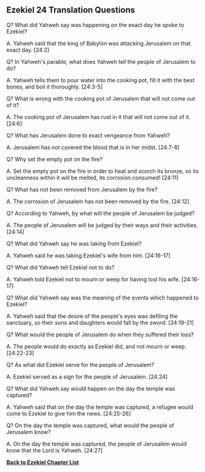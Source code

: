 ## Ezekiel 24 Translation Questions ##

Q? What did Yahweh say was happening on the exact day he spoke to Ezekiel?

A. Yahweh said that the king of Babylon was attacking Jerusalem on that exact day. [24:2]

Q? In Yahweh's parable, what does Yahweh tell the people of Jerusalem to do?

A. Yahweh tells them to pour water into the cooking pot, fill it with the best bones, and boil it thoroughly. [24:3-5]

Q? What is wrong with the cooking pot of Jerusalem that will not come out of it?

A. The cooking pot of Jerusalem has rust in it that will not come out of it. [24:6]

Q? What has Jerusalem done to exact vengeance from Yahweh?

A. Jerusalem has not covered the blood that is in her midst. [24:7-8]

Q? Why set the empty pot on the fire?

A. Set the empty pot on the fire in order to heat and scorch its bronze, so its uncleanness within it will be melted, its corrosion consumed! [24:11]

Q? What has not been removed from Jerusalem by the fire?

A. The corrosion of Jerusalem has not been removed by the fire. [24:12]

Q? According to Yahweh, by what will the people of Jerusalem be judged?

A. The people of Jerusalem will be judged by their ways and their activities. [24:14]

Q? What did Yahweh say he was taking from Ezekiel?

A. Yahweh said he was taking Ezekiel's wife from him. [24:16-17]

Q? What did Yahweh tell Ezekiel not to do?

A. Yahweh told Ezekiel not to mourn or weep for having lost his wife. [24:16-17]

Q? What did Yahweh say was the meaning of the events which happened to Ezekiel?

A. Yahweh said that the desire of the people's eyes was defiling the sanctuary, so their sons and daughters would fall by the sword. [24:19-21]

Q? What would the people of Jerusalem do when they suffered their loss?

A. The people would do exactly as Ezekiel did, and not mourn or weep. [24:22-23]

Q? As what did Ezekiel serve for the people of Jerusalem?

A. Ezekiel served as a sign for the people of Jerusalem. [24:24]

Q? What did Yahweh say would happen on the day the temple was captured?

A. Yahweh said that on the day the temple was captured, a refugee would come to Ezekiel to give him the news. [24:25-26]

Q? On the day the temple was captured, what would the people of Jerusalem know?

A. On the day the temple was captured, the people of Jerusalem would know that the Lord is Yahweh. [24:27]

__[Back to Ezekiel Chapter List](./)__

